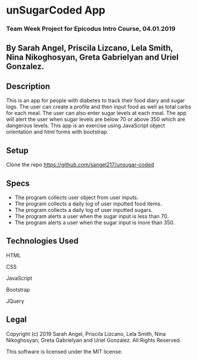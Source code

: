 # unSugarCoded App

### Team Week Project for Epicodus Intro Course, 04.01.2019

## By Sarah Angel, Priscila Lizcano, Lela Smith, Nina Nikoghosyan, Greta Gabrielyan and Uriel Gonzalez.


## Description

This is an app for people with diabetes to track their food diary and sugar logs. The user can create a profile and then input food as well as total carbs for each meal. The user can also enter sugar levels at each meal. The app will alert the user when sugar levels are below 70 or above 350 which are dangerous levels. This app is an exercise using JavaScript object orientation and html forms with bootstrap.

## Setup

Clone the repo https://github.com/sangel217/unsugar-coded

## Specs

- The program collects user object from user inputs.
- The program collects a daily log of user inputted food items.
- The program collects a daily log of user inputted sugars.
- The program alerts a user when the sugar input is less than 70.
- The program alerts a user when the sugar input is more than 350.

## Technologies Used

HTML

CSS

JavaScript

Bootstrap

JQuery

## Legal

Copyright (c) 2019 Sarah Angel, Priscila Lizcano, Lela Smith, Nina Nikoghosyan, Greta Gabrielyan and Uriel Gonzalez.
All Rights Reserved.


This software is licensed under the MIT license.
